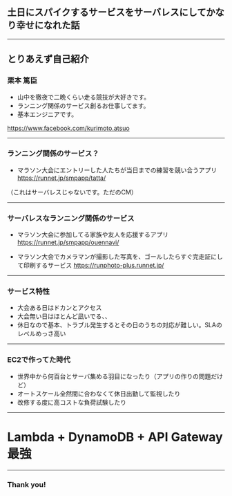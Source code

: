 
## 土日にスパイクするサービスをサーバレスにしてかなり幸せになれた話

---

## とりあえず自己紹介

### 栗本 篤臣

* 山中を徹夜で二晩くらい走る競技が大好きです。
* ランニング関係のサービス創るお仕事してます。
* 基本エンジニアです。

https://www.facebook.com/kurimoto.atsuo

---

### ランニング関係のサービス？

* マラソン大会にエントリーした人たちが当日までの練習を競い合うアプリ
https://runnet.jp/smpapp/tatta/

（これはサーバレスじゃないです。ただのCM）

---

### サーバレスなランニング関係のサービス

* マラソン大会に参加してる家族や友人を応援するアプリ
https://runnet.jp/smpapp/ouennavi/

* マラソン大会でカメラマンが撮影した写真を、ゴールしたらすぐ完走証にして印刷するサービス
https://runphoto-plus.runnet.jp/

---

### サービス特性

* 大会ある日はドカンとアクセス
* 大会無い日はほとんど凪いでる、、
* 休日なので基本、トラブル発生するとその日のうちの対応が難しい。SLAのレベルめっさ高い

---

### EC2で作ってた時代

* 世界中から何百台とサーバ集める羽目になったり（アプリの作りの問題だけど）
* オートスケール全然間に合わなくて休日出勤して監視したり
* 改修する度に高コストな負荷試験したり

---

# Lambda + DynamoDB + API Gateway最強

---

### Thank you!
